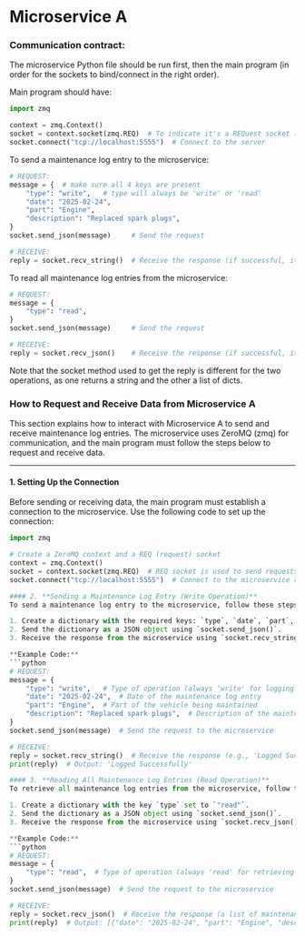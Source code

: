 # Microservice A

### Communication contract:

The microservice Python file should be run first, then the main program (in order for the sockets to bind/connect in the right order).

Main program should have:

```python
import zmq

context = zmq.Context()
socket = context.socket(zmq.REQ)  # To indicate it's a REQuest socket (as opposed to a REPly socket)
socket.connect("tcp://localhost:5555")  # Connect to the server
```

To send a maintenance log entry to the microservice:

```Python
# REQUEST:
message = {  # make sure all 4 keys are present
    "type": "write",   # type will always be 'write' or 'read'
    "date": "2025-02-24", 
    "part": "Engine",
    "description": "Replaced spark plugs",
}
socket.send_json(message)     # Send the request

# RECEIVE:
reply = socket.recv_string()  # Receive the response (if successful, it will be 'Logged Successfully')
```

To read all maintenance log entries from the microservice:

```Python
# REQUEST:
message = {
    "type": "read",
}
socket.send_json(message)     # Send the request

# RECEIVE:
reply = socket.recv_json()    # Receive the response (if successful, it will be a list of dictionaries)
```
Note that the socket method used to get the reply is different for the two operations, as one returns a string and the other a list of dicts.

### How to Request and Receive Data from Microservice A

This section explains how to interact with Microservice A to send and receive maintenance log entries. The microservice uses ZeroMQ (zmq) for communication, and the main program must follow the steps below to request and receive data.

---

#### 1. **Setting Up the Connection**
Before sending or receiving data, the main program must establish a connection to the microservice. Use the following code to set up the connection:

```python
import zmq

# Create a ZeroMQ context and a REQ (request) socket
context = zmq.Context()
socket = context.socket(zmq.REQ)  # REQ socket is used to send requests
socket.connect("tcp://localhost:5555")  # Connect to the microservice running on localhost port 5555

#### 2. **Sending a Maintenance Log Entry (Write Operation)**
To send a maintenance log entry to the microservice, follow these steps:

1. Create a dictionary with the required keys: `type`, `date`, `part`, and `description`.
2. Send the dictionary as a JSON object using `socket.send_json()`.
3. Receive the response from the microservice using `socket.recv_string()`.

**Example Code:**
```python
# REQUEST:
message = {
    "type": "write",   # Type of operation (always 'write' for logging data)
    "date": "2025-02-24",  # Date of the maintenance log entry
    "part": "Engine",  # Part of the vehicle being maintained
    "description": "Replaced spark plugs",  # Description of the maintenance performed
}
socket.send_json(message)  # Send the request to the microservice

# RECEIVE:
reply = socket.recv_string()  # Receive the response (e.g., 'Logged Successfully')
print(reply)  # Output: 'Logged Successfully'

#### 3. **Reading All Maintenance Log Entries (Read Operation)**
To retrieve all maintenance log entries from the microservice, follow these steps:

1. Create a dictionary with the key `type` set to `"read"`.
2. Send the dictionary as a JSON object using `socket.send_json()`.
3. Receive the response from the microservice using `socket.recv_json()`. The response will be a list of dictionaries, where each dictionary represents a maintenance log entry.

**Example Code:**
```python
# REQUEST:
message = {
    "type": "read",  # Type of operation (always 'read' for retrieving data)
}
socket.send_json(message)  # Send the request to the microservice

# RECEIVE:
reply = socket.recv_json()  # Receive the response (a list of maintenance log entries)
print(reply)  # Output: [{"date": "2025-02-24", "part": "Engine", "description": "Replaced spark plugs"}, ...]
